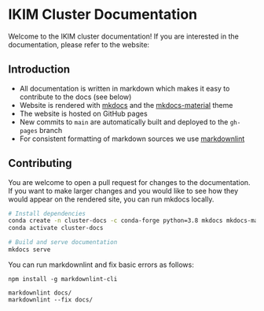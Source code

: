 # IKIM Cluster Documentation

Welcome to the IKIM cluster documentation! If you are interested in the documentation, please refer to the website:

## Introduction

- All documentation is written in markdown which makes it easy to contribute to the docs (see below)
- Website is rendered with [mkdocs](https://www.mkdocs.org) and the [mkdocs-material](https://squidfunk.github.io/mkdocs-material/) theme
- The website is hosted on GitHub pages
- New commits to `main` are automatically built and deployed to the `gh-pages` branch
- For consistent formatting of markdown sources we use [markdownlint](https://github.com/DavidAnson/markdownlint)

## Contributing

You are welcome to open a pull request for changes to the documentation. If you want to make larger changes and you would like to see how they would appear on the rendered site, you can run mkdocs locally.

```sh
# Install dependencies
conda create -n cluster-docs -c conda-forge python=3.8 mkdocs mkdocs-material
conda activate cluster-docs

# Build and serve documentation
mkdocs serve
```

You can run markdownlint and fix basic errors as follows:

```
npm install -g markdownlint-cli

markdownlint docs/
markdownlint --fix docs/
```

